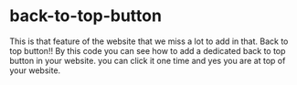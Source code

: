 # back-to-top-button
This is that feature of the website that we miss a lot to add in that. Back to top button!! 
By this code you can see how to add a dedicated back to top button in your website. 
you can click it one time and yes you are at top of your website.
